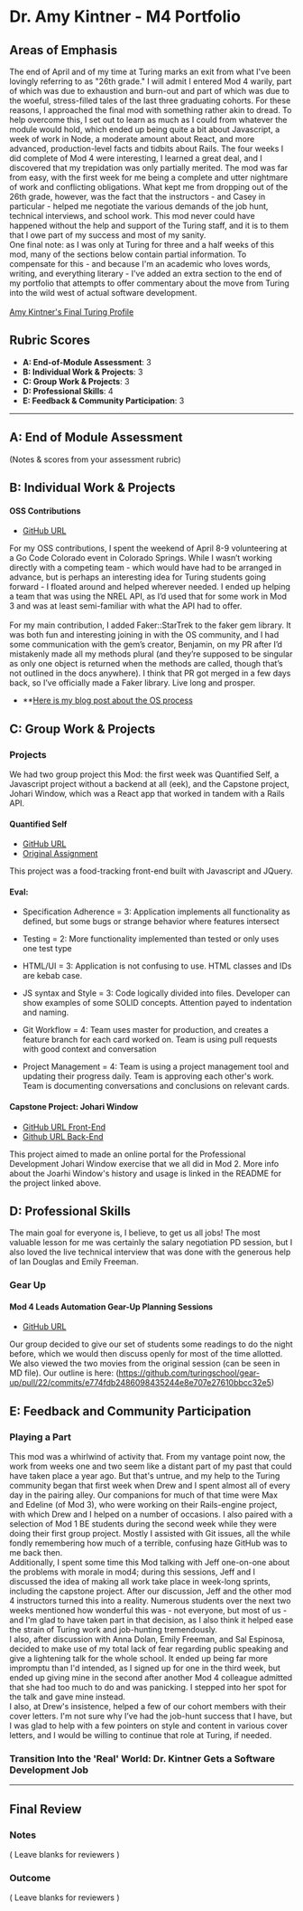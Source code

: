 # Dr. Amy Kintner - M4 Portfolio

## Areas of Emphasis

The end of April and of my time at Turing marks an exit from what I've been lovingly referring to as "26th grade." I will admit I entered Mod 4 warily, part of which was due to exhaustion and burn-out and part of which was due to the woeful, stress-filled tales of the last three graduating cohorts. For these reasons, I approached the final mod with something rather akin to dread. To help overcome this, I set out to learn as much as I could from whatever the module would hold, which ended up being quite a bit about Javascript, a week of work in Node, a moderate amount about React, and more advanced, production-level facts and tidbits about Rails. The four weeks I did complete of Mod 4 were interesting, I learned a great deal, and I discovered that my trepidation was only partially merited. The mod was far from easy, with the first week for me being a complete and utter nightmare of work and conflicting obligations. What kept me from dropping out of the 26th grade, however, was the fact that the instructors - and Casey in particular - helped me negotiate the various demands of the job hunt, technical interviews, and school work. This mod never could have happened without the help and support of the Turing staff, and it is to them that I owe part of my success and most of my sanity. 
<br>
One final note: as I was only at Turing for three and a half weeks of this mod, many of the sections below contain partial information. To compensate for this - and because I'm an academic who loves words, writing, and everything literary - I've added an extra section to the end of my portfolio that attempts to offer commentary about the move from Turing into the wild west of actual software development. 
<br>
<br>
[Amy Kintner's Final Turing Profile](https://www.turing.io/user)
<br>
## Rubric Scores

* **A: End-of-Module Assessment**: 3
* **B: Individual Work & Projects**: 3
* **C: Group Work & Projects**: 3
* **D: Professional Skills**: 4
* **E: Feedback & Community Participation**: 3

-----------------------

## A: End of Module Assessment

(Notes & scores from your assessment rubric)


## B: Individual Work & Projects

#### OSS Contributions

* [GitHub URL](https://github.com/akintner/faker)

For my OSS contributions, I spent the weekend of April 8-9 volunteering at a Go Code Colorado event in Colorado Springs. While I wasn’t working directly with a competing team - which would have had to be arranged in advance, but is perhaps an interesting idea for Turing students going forward - I floated around and helped wherever needed. I ended up helping a team that was using the NREL API, as I’d used that for some work in Mod 3 and was at least semi-familiar with what the API had to offer.  
<br>
For my main contribution, I added Faker::StarTrek to the faker gem library. It was both fun and interesting joining in with the OS community, and I had some communication with the gem’s creator, Benjamin, on my PR after I’d mistakenly made all my methods plural (and they’re supposed to be singular as only one object is returned when the methods are called, though that’s not outlined in the docs anywhere). I think that PR got merged in a few days back, so I’ve officially made a Faker library. Live long and prosper. 

- **[Here is my blog post about the OS process](https://gist.github.com/akintner/e585df3a3fef3efca62bb3da45701fe1)

## C: Group Work & Projects

### Projects

We had two group project this Mod: the first week was Quantified Self, a Javascript project without a backend at all (eek), and the Capstone project, Johari Window, which was a React app that worked in tandem with a Rails API.

#### Quantified Self

* [GitHub URL](https://github.com/Dpalazzari/quantified_self)
* [Original Assignment](https://github.com/turingschool/backend-curriculum-site/blob/gh-pages/module4/projects/quantified-self/quantified-self.md)

This project was a food-tracking front-end built with Javascript and JQuery. 


#### Eval: 
- Specification Adherence = 3: Application implements all functionality as defined, but some bugs or strange behavior where features intersect

- Testing = 2: More functionality implemented than tested or only uses one test type

- HTML/UI = 3: Application is not confusing to use. HTML classes and IDs are kebab case.

- JS syntax and Style = 3: Code logically divided into files. Developer can show examples of some SOLID concepts. Attention payed to indentation and naming.

- Git Workflow = 4: Team uses master for production, and creates a feature branch for each card worked on. Team is using pull requests with good context and conversation

- Project Management = 4: Team is using a project management tool and updating their progress daily. Team is approving each other's  work. Team is documenting conversations and conclusions on relevant cards.

#### Capstone Project: Johari Window

* [GitHub URL Front-End](https://github.com/lucyconklin/johari-window)
* [Github URL Back-End](https://github.com/Dpalazzari/johari_window_api)

This project aimed to made an online portal for the Professional Development Johari Window exercise that we all did in Mod 2. More info about the Joarhi Window's history and usage is linked in the README for the project linked above. 

## D: Professional Skills

The main goal for everyone is, I believe, to get us all jobs! The most valuable lesson for me was certainly the salary negotiation PD session, but I also loved the live technical interview that was done with the generous help of Ian Douglas and Emily Freeman. 

### Gear Up
#### Mod 4 Leads Automation Gear-Up Planning Sessions

* [GitHub URL](https://github.com/turingschool/gear-up/blob/master/automation.markdown)

Our group decided to give our set of students some readings to do the night before, which we would then discuss openly for most of the time allotted. We also viewed the two movies from the original session (can be seen in MD file).
Our outline is here: (https://github.com/turingschool/gear-up/pull/22/commits/e774fdb2486098435244e8e707e27610bbcc32e5)

## E: Feedback and Community Participation


### Playing a Part

This mod was a whirlwind of activity that. From my vantage point now, the work from weeks one and two seem like a distant part of my past that could have taken place a year ago. But that's untrue, and my help to the Turing community began that first week when Drew and I spent almost all of every day in the pairing alley. Our companions for much of that time were Max and Edeline (of Mod 3), who were working on their Rails-engine project, with which Drew and I helped on a number of occasions. I also paired with a selection of Mod 1 BE students during the second week while they were doing their first group project. Mostly I assisted with Git issues, all the while fondly remembering how much of a terrible, confusing haze GitHub was to me back then. 
<br>
Additionally, I spent some time this Mod talking with Jeff one-on-one about the problems with morale in mod4; during this sessions, Jeff and I discussed the idea of making all work take place in week-long sprints, including the capstone project. After our discussion, Jeff and the other mod 4 instructors turned this into a reality. Numerous students over the next two weeks mentioned how wonderful this was - not everyone, but most of us - and I'm glad to have taken part in that decision, as I also think it helped ease the strain of Turing work and job-hunting tremendously. 
<br>
I also, after discussion with Anna Dolan, Emily Freeman, and Sal Espinosa, decided to make use of my total lack of fear regarding public speaking and give a lightening talk for the whole school. It ended up being far more impromptu than I'd intended, as I signed up for one in the third week, but ended up giving mine in the second after another Mod 4 colleague admitted that she had too much to do and was panicking. I stepped into her spot for the talk and gave mine instead. 
<br>
I also, at Drew's insistence, helped a few of our cohort members with their cover letters. I'm not sure why I’ve had the job-hunt success that I have, but I was glad to help with a few pointers on style and content in various cover letters, and I would be willing to continue that role at Turing, if needed. 

### Transition Into the 'Real' World: Dr. Kintner Gets a Software Development Job


------------------

## Final Review

### Notes

( Leave blanks for reviewers )

### Outcome

( Leave blanks for reviewers )
